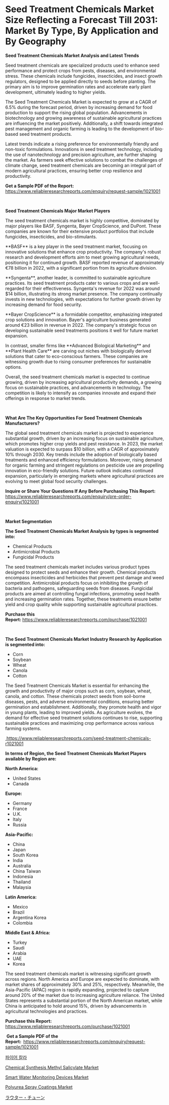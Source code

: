 <p><h1>Seed Treatment Chemicals Market Size Reflecting a Forecast Till 2031: Market By Type, By Application and By Geography</h1></p><p><strong>Seed Treatment Chemicals Market Analysis and Latest Trends</strong></p>
<p><p>Seed treatment chemicals are specialized products used to enhance seed performance and protect crops from pests, diseases, and environmental stress. These chemicals include fungicides, insecticides, and insect growth regulators, designed to be applied directly to seeds before planting. The primary aim is to improve germination rates and accelerate early plant development, ultimately leading to higher yields.</p><p>The Seed Treatment Chemicals Market is expected to grow at a CAGR of 6.5% during the forecast period, driven by increasing demand for food production to support the rising global population. Advancements in biotechnology and growing awareness of sustainable agricultural practices are influencing the market positively. Additionally, a shift towards integrated pest management and organic farming is leading to the development of bio-based seed treatment products.</p><p>Latest trends indicate a rising preference for environmentally friendly and non-toxic formulations. Innovations in seed treatment technology, including the use of nanotechnology and precision agriculture, are further shaping the market. As farmers seek effective solutions to combat the challenges of climate change, seed treatment chemicals are becoming an integral part of modern agricultural practices, ensuring better crop resilience and productivity.</p></p>
<p><strong>Get a Sample PDF of the Report:&nbsp;</strong> <a href="https://www.reliableresearchreports.com/enquiry/request-sample/1021001">https://www.reliableresearchreports.com/enquiry/request-sample/1021001</a></p>
<p>&nbsp;</p>
<p><strong>Seed Treatment Chemicals Major Market Players</strong></p>
<p><p>The seed treatment chemicals market is highly competitive, dominated by major players like BASF, Syngenta, Bayer CropScience, and DuPont. These companies are known for their extensive product portfolios that include fungicides, insecticides, and bio-stimulants.</p><p>**BASF** is a key player in the seed treatment market, focusing on innovative solutions that enhance crop productivity. The company's robust research and development efforts aim to meet growing agricultural needs, positioning it for continued growth. BASF reported revenue of approximately €78 billion in 2022, with a significant portion from its agriculture division.</p><p>**Syngenta**, another leader, is committed to sustainable agriculture practices. Its seed treatment products cater to various crops and are well-regarded for their effectiveness. Syngenta's revenue for 2022 was around $14 billion, illustrating its strong market presence. The company continually invests in new technologies, with expectations for further growth driven by increasing demand for food security.</p><p>**Bayer CropScience** is a formidable competitor, emphasizing integrated crop solutions and innovation. Bayer's agriculture business generated around €23 billion in revenue in 2022. The company's strategic focus on developing sustainable seed treatments positions it well for future market expansion.</p><p>In contrast, smaller firms like **Advanced Biological Marketing** and **Plant Health Care** are carving out niches with biologically derived solutions that cater to eco-conscious farmers. These companies are witnessing growth due to rising consumer preferences for sustainable options.</p><p>Overall, the seed treatment chemicals market is expected to continue growing, driven by increasing agricultural productivity demands, a growing focus on sustainable practices, and advancements in technology. The competition is likely to intensify as companies innovate and expand their offerings in response to market trends.</p></p>
<p>&nbsp;</p>
<p><strong>What Are The Key Opportunities For Seed Treatment Chemicals Manufacturers?</strong></p>
<p><p>The global seed treatment chemicals market is projected to experience substantial growth, driven by an increasing focus on sustainable agriculture, which promotes higher crop yields and pest resistance. In 2023, the market valuation is expected to surpass $10 billion, with a CAGR of approximately 10% through 2030. Key trends include the adoption of biologically based treatments and enhanced efficiency formulations. Moreover, rising demand for organic farming and stringent regulations on pesticide use are propelling innovation in eco-friendly solutions. Future outlook indicates continued expansion, particularly in emerging markets where agricultural practices are evolving to meet global food security challenges.</p></p>
<p><strong>Inquire or Share Your Questions If Any Before Purchasing This Report:</strong> <a href="https://www.reliableresearchreports.com/enquiry/pre-order-enquiry/1021001">https://www.reliableresearchreports.com/enquiry/pre-order-enquiry/1021001</a></p>
<p>&nbsp;</p>
<p><strong>Market Segmentation</strong></p>
<p><strong>The Seed Treatment Chemicals Market Analysis by types is segmented into:</strong></p>
<p><ul><li>Chemical Products</li><li>Antimicrobial Products</li><li>Fungicidal Products</li></ul></p>
<p><p>The seed treatment chemicals market includes various product types designed to protect seeds and enhance their growth. Chemical products encompass insecticides and herbicides that prevent pest damage and weed competition. Antimicrobial products focus on inhibiting the growth of bacteria and pathogens, safeguarding seeds from diseases. Fungicidal products are aimed at controlling fungal infections, promoting seed health and increasing germination rates. Together, these treatments ensure better yield and crop quality while supporting sustainable agricultural practices.</p></p>
<p><strong>Purchase this Report:&nbsp;</strong><a href="https://www.reliableresearchreports.com/purchase/1021001">https://www.reliableresearchreports.com/purchase/1021001</a></p>
<p>&nbsp;</p>
<p><strong>The Seed Treatment Chemicals Market Industry Research by Application is segmented into:</strong></p>
<p><ul><li>Corn</li><li>Soybean</li><li>Wheat</li><li>Canola</li><li>Cotton</li></ul></p>
<p><p>The Seed Treatment Chemicals Market is essential for enhancing the growth and productivity of major crops such as corn, soybean, wheat, canola, and cotton. These chemicals protect seeds from soil-borne diseases, pests, and adverse environmental conditions, ensuring better germination and establishment. Additionally, they promote health and vigor in young plants, leading to improved yields. As agriculture evolves, the demand for effective seed treatment solutions continues to rise, supporting sustainable practices and maximizing crop performance across various farming systems.</p></p>
<p><a href="https://www.reliableresearchreports.com/seed-treatment-chemicals-r1021001">&nbsp;https://www.reliableresearchreports.com/seed-treatment-chemicals-r1021001</a></p>
<p><strong>In terms of Region, the Seed Treatment Chemicals Market Players available by Region are:</strong></p>
<p>
    <p> <strong> North America: </strong>
        <ul>
            <li>United States</li>
            <li>Canada</li>
        </ul>
        </p> 
    <p> <strong> Europe: </strong>
        <ul>
            <li>Germany</li>
            <li>France</li>
            <li>U.K.</li>
            <li>Italy</li>
            <li>Russia</li>
        </ul>
        </p> 
    <p> <strong> Asia-Pacific: </strong>
        <ul>
            <li>China</li>
            <li>Japan</li>
            <li>South Korea</li>
            <li>India</li>
            <li>Australia</li>
            <li>China Taiwan</li>
            <li>Indonesia</li>
            <li>Thailand</li>
            <li>Malaysia</li>
        </ul>
        </p> 
    <p> <strong> Latin America: </strong>
        <ul>
            <li>Mexico</li>
            <li>Brazil</li>
            <li>Argentina Korea</li>
            <li>Colombia</li>
        </ul>
        </p> 
    <p> <strong> Middle East & Africa: </strong>
        <ul>
            <li>Turkey</li>
            <li>Saudi</li>
            <li>Arabia</li>
            <li>UAE</li>
            <li>Korea</li>
        </ul>
    </p>
    </p>
<p><p>The seed treatment chemicals market is witnessing significant growth across regions. North America and Europe are expected to dominate, with market shares of approximately 30% and 25%, respectively. Meanwhile, the Asia-Pacific (APAC) region is rapidly expanding, projected to capture around 20% of the market due to increasing agriculture reliance. The United States represents a substantial portion of the North American market, while China is anticipated to hold around 15%, driven by advancements in agricultural technologies and practices.</p></p>
<p><strong>Purchase this Report: </strong><a href="https://www.reliableresearchreports.com/purchase/1021001">https://www.reliableresearchreports.com/purchase/1021001</a></p>
<p>&nbsp;<strong>Get a Sample PDF of the Report:&nbsp;&nbsp;</strong><a href="https://www.reliableresearchreports.com/enquiry/request-sample/1021001">https://www.reliableresearchreports.com/enquiry/request-sample/1021001</a></p>
<p><strong></strong></p>
<p><p><a href="https://medium.com/@laurance99/%EC%84%B8%EA%B3%84-fire-collars-market-%EC%9D%80-2024%EC%97%90%EC%84%9C-2031%EB%A1%9C-%EC%97%B0%ED%8F%89%EA%B7%A0-%EC%A6%9D%EA%B0%80%EC%9C%A8%EC%9D%84-%EB%B3%B4%EC%9D%BC-%EA%B2%83%EC%9C%BC%EB%A1%9C-%EC%98%88%EC%83%81%EB%90%A9%EB%8B%88%EB%8B%A4-307c0e6d4ba1">파이어 칼라</a></p><p><a href="https://medium.com/@oliveruckert676/global-chemical-synthesis-methyl-salicylate-market-opportunities-and-market-challenges-2024-2031-cbd8432ef8e5">Chemical Synthesis Methyl Salicylate Market</a></p><p><a href="https://medium.com/@brandonnewman6542023/the-smart-water-monitoring-devices-market-prioritizes-cost-control-and-efficiency-enhancement-bf39ac084696">Smart Water Monitoring Devices Market</a></p><p><a href="https://issuu.com/reportprime-2/docs/polyurea-spray-coatings-market-size_45d11191f6241e">Polyurea Spray Coatings Market</a></p><p><a href="https://medium.com/@dylandaniels426/lauter-tuns-market-%E3%81%AE%E3%82%B0%E3%83%AD%E3%83%BC%E3%83%90%E3%83%AB%E5%B8%82%E5%A0%B4%E6%A6%82%E8%A6%81%E3%81%AF-%E4%B8%96%E7%95%8C%E3%81%8A%E3%82%88%E3%81%B3%E4%B8%BB%E8%A6%81%E5%B8%82%E5%A0%B4%E3%81%AB%E3%81%8A%E3%81%91%E3%82%8B%E6%A5%AD%E7%95%8C%E3%81%AB%E5%BD%B1%E9%9F%BF%E3%82%92%E4%B8%8E%E3%81%88%E3%82%8B%E4%B8%BB%E8%A6%81%E3%81%AA%E3%83%88%E3%83%AC%E3%83%B3%E3%83%89%E3%81%AB%E3%81%A4%E3%81%84%E3%81%A6-%E7%8B%AC%E8%87%AA%E3%81%AE%E8%A6%96%E7%82%B9%E3%82%92%E6%8F%90%E4%BE%9B%E3%81%97%E3%81%BE%E3%81%99-c24ffab267ce">ラウター・チューン</a></p></p>